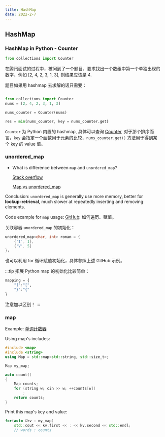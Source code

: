 ```yaml
---
title: HashMap
date: 2022-2-7
---
```


## HashMap

### HashMap in Python - Counter

```py
from collections import Counter
```

在腾讯面试的过程中，被问到了一个题目，要求找出一个数组中第一个单独出现的数字，例如 [2, 4, 2, 3, 1, 3], 则结果应该是 4.

题目如果用 hashmap 去求解的话只需要：

```py

from collections import Counter
nums = [2, 4, 2, 3, 1, 3]

nums_counter = Counter(nums)

res = min(nums_counter, key = nums_counter.get)

```

`Counter` 为 Python 内置的 hashmap, 具体可以查询 [Counter](https://docs.python.org/3/library/collections.html#collections.Counter), 对于那个排序而言，`key` 会指定一个函数用于元素的比较，`nums_counter.get()` 方法用于得到某个 key 的 value 值。

### unordered_map

- What is difference between `map` and `unordered_map`?

    [Stack overflow](https://stackoverflow.com/questions/2196995/is-there-any-advantage-of-using-map-over-unordered-map-in-case-of-trivial-keys)

    [Map vs unordered_map](https://www.geeksforgeeks.org/map-vs-unordered_map-c/)

Conclusion: `unordered_map` is generally use more memory, better for **lookup-retrieval**, much slower at repeatedly inserting and removing elements.

Code example for `map` usage: [GitHub](https://github.com/chenweigao/_code/blob/master/cpp/unordered_map.cpp): 如何遍历、赋值。

关联容器 `unordered_map` 的初始化：

```cpp
unordered_map<char, int> roman = {
    {'I', 1},
    {'V', 5}
};
```

也可以利用 for 循环赋值初始化，具体参照上述 GitHub 示例。

:::tip 拓展
Python map 的初始化比较简单：

```py
mapping = {
    "]":"[",
    "}":"{"
}
```

注意加以区别！
:::

### map

Example: [单词计数器](https://github.com/chenweigao/_code/blob/master/cpp/map_word_count.cpp)

Using map's includes:

```cpp
#include <map>
#include <string>
using Map = std::map<std::string, std::size_t>;

Map my_map;
````

```cpp
auto count()
{
    Map counts;
    for (string w; cin >> w; ++counts[w])
        ;
    return counts;
}
```

Print this map's key and value:

```cpp
for(auto &kv : my_map)
    std::cout << kv.first << : << kv.second << std::endl;
    // words : counts
```
